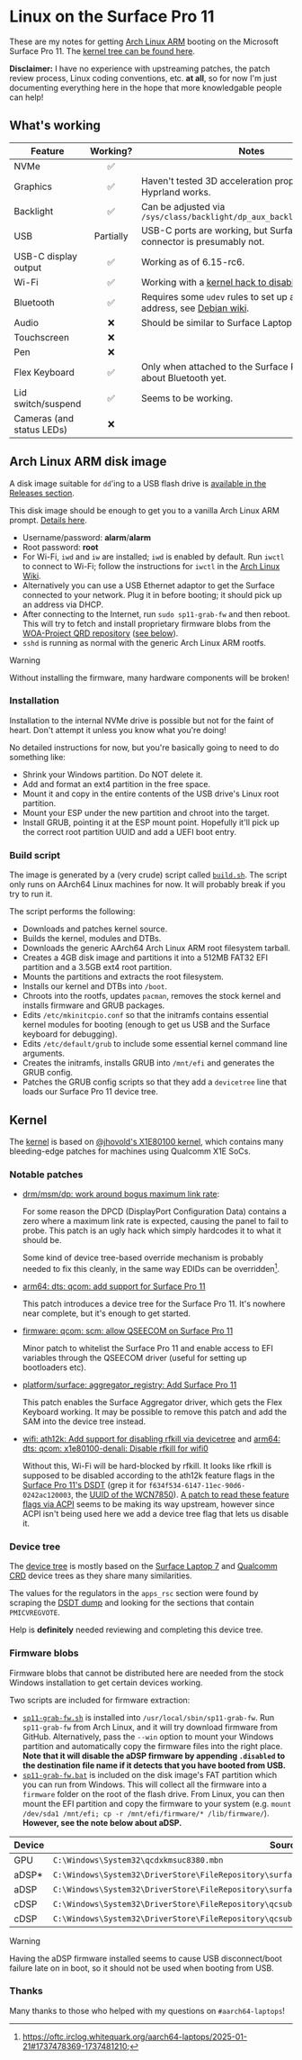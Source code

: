 # Linux on the Surface Pro 11

These are my notes for getting [Arch Linux ARM](https://archlinuxarm.org) booting on the Microsoft Surface Pro 11.
The [kernel tree can be found here](https://github.com/dwhinham/kernel-surface-pro-11).

**Disclaimer:** I have no experience with upstreaming patches, the patch review process, Linux coding conventions, etc. **at all**, so for now I'm just documenting everything here in the hope that more knowledgable people can help!

## What's working

| **Feature**               | **Working?** | **Notes**                                                                                                                                                  |
|---------------------------|:------------:|------------------------------------------------------------------------------------------------------------------------------------------------------------|
| NVMe                      |       ✅      |                                                                                                                                                            |
| Graphics                  |       ✅      | Haven't tested 3D acceleration properly yet, but Hyprland works.                                                                                           |
| Backlight                 |       ✅      | Can be adjusted via `/sys/class/backlight/dp_aux_backlight/brightness`                                                                                     |
| USB                       |   Partially  | USB-C ports are working, but Surface Dock connector is presumably not.                                                                                      |
| USB-C display output      |       ✅      | Working as of 6.15-rc6.                                                                                                                                    |
| Wi-Fi                     |       ✅      | Working with a [kernel hack to disable rfkill](https://github.com/dwhinham/kernel-surface-pro-11/commit/fcc769be9eaa9823d55e98a28402104621fa6784).         |
| Bluetooth                 |       ✅      | Requires some `udev` rules to set up a valid MAC address, see [Debian wiki](https://wiki.debian.org/InstallingDebianOn/Thinkpad/X13s#Wi-Fi_and_Bluetooth). |
| Audio                     |       ❌      | Should be similar to Surface Laptop 7.                                                                                                                     |
| Touchscreen               |       ❌      |                                                                                                                                                            |
| Pen                       |       ❌      |                                                                                                                                                            |
| Flex Keyboard             |       ✅      | Only when attached to the Surface Pro; not sure about Bluetooth yet.                                                                                       |
| Lid switch/suspend        |       ✅      | Seems to be working.                                                                                                                                       |
| Cameras (and status LEDs) |       ❌      |                                                                                                                                                            |

## Arch Linux ARM disk image

A disk image suitable for `dd`'ing to a USB flash drive is [available in the Releases section](https://github.com/dwhinham/linux-surface-pro-11/releases).

This disk image should be enough to get you to a vanilla Arch Linux ARM prompt. [Details here](https://archlinuxarm.org/platforms/armv8/generic).

- Username/password: **alarm**/**alarm**
- Root password: **root**
- For Wi-Fi, `iwd` and `iw` are installed; `iwd` is enabled by default. Run `iwctl` to connect to Wi-Fi; follow the instructions for `iwctl` in the [Arch Linux Wiki](https://wiki.archlinux.org/title/Iwd).
- Alternatively you can use a USB Ethernet adaptor to get the Surface connected to your network. Plug it in before booting; it should pick up an address via DHCP. 
- After connecting to the Internet, run `sudo sp11-grab-fw` and then reboot. This will try to fetch and install proprietary firmware blobs from the [WOA-Project QRD repository](https://github.com/WOA-Project/Qualcomm-Reference-Drivers) ([see below](#firmware-blobs)).
- `sshd` is running as normal with the generic Arch Linux ARM rootfs.

> [!WARNING]
> Without installing the firmware, many hardware components will be broken!

### Installation

Installation to the internal NVMe drive is possible but not for the faint of heart. Don't attempt it unless you know what you're doing!

No detailed instructions for now, but you're basically going to need to do something like:

 - Shrink your Windows partition. Do NOT delete it.
 - Add and format an ext4 partition in the free space.
 - Mount it and copy in the entire contents of the USB drive's Linux root partition.
 - Mount your ESP under the new partition and chroot into the target.
 - Install GRUB, pointing it at the ESP mount point. Hopefully it'll pick up the correct root partition UUID and add a UEFI boot entry.

### Build script

The image is generated by a (very crude) script called [`build.sh`](build.sh). The script only runs on AArch64 Linux machines for now. It will probably break if you try to run it.

The script performs the following:

- Downloads and patches kernel source.
- Builds the kernel, modules and DTBs.
- Downloads the generic AArch64 Arch Linux ARM root filesystem tarball.
- Creates a 4GB disk image and partitions it into a 512MB FAT32 EFI partition and a 3.5GB ext4 root partition.
- Mounts the partitions and extracts the root filesystem.
- Installs our kernel and DTBs into `/boot`.
- Chroots into the rootfs, updates `pacman`, removes the stock kernel and installs firmware and GRUB packages.
- Edits `/etc/mkinitcpio.conf` so that the initramfs contains essential kernel modules for booting (enough to get us USB and the Surface keyboard for debugging).
- Edits `/etc/default/grub` to include some essential kernel command line arguments.
- Creates the initramfs, installs GRUB into `/mnt/efi` and generates the GRUB config.
- Patches the GRUB config scripts so that they add a `devicetree` line that loads our Surface Pro 11 device tree.

## Kernel

The [kernel](https://github.com/dwhinham/kernel-surface-pro-11) is based on [@jhovold's X1E80100 kernel](https://github.com/jhovold/linux), which contains many bleeding-edge patches for machines using Qualcomm X1E SoCs.

### Notable patches

- [drm/msm/dp: work around bogus maximum link rate](https://github.com/dwhinham/kernel-surface-pro-11/commit/f7b7cdf4452ff92d1f3fb407e3f00b2e35b8001b):

  For some reason the DPCD (DisplayPort Configuration Data) contains a zero where a maximum link rate is expected, causing the panel to fail to probe. This patch is an ugly hack which simply hardcodes it to what it should be.

  Some kind of device tree-based override mechanism is probably needed to fix this cleanly, in the same way EDIDs can be overridden[^1].

- [arm64: dts: qcom: add support for Surface Pro 11](https://github.com/dwhinham/kernel-surface-pro-11/commit/525e08bb6ae3e05d6823979e90eb64c501f16851)

  This patch introduces a device tree for the Surface Pro 11. It's nowhere near complete, but it's enough to get started.

- [firmware: qcom: scm: allow QSEECOM on Surface Pro 11](https://github.com/dwhinham/kernel-surface-pro-11/commit/ceda90eb7dcc3c64e845d023ce0a74bc3719ce6e)

  Minor patch to whitelist the Surface Pro 11 and enable access to EFI variables through the QSEECOM driver (useful for setting up bootloaders etc).

- [platform/surface: aggregator_registry: Add Surface Pro 11](https://github.com/dwhinham/kernel-surface-pro-11/commit/9e250e3f9e188e8d72908d2a45e91f6e451863bd)

  This patch enables the Surface Aggregator driver, which gets the Flex Keyboard working. It may be possible to remove this patch and add the SAM into the device tree instead.

- [wifi: ath12k: Add support for disabling rfkill via devicetree](https://github.com/dwhinham/kernel-surface-pro-11/commit/8d317aba05dbd1547383fedeeb3477d0ca546891) and [arm64: dts: qcom: x1e80100-denali: Disable rfkill for wifi0](https://github.com/dwhinham/kernel-surface-pro-11/commit/ee6b71fe054a448b70a73da01081a9306ebe0878)

  Without this, Wi-Fi will be hard-blocked by rfkill. It looks like rfkill is supposed to be disabled according to the ath12k feature flags in the [Surface Pro 11's DSDT](https://github.com/aarch64-laptops/build/blob/master/misc/microsoft-surface-pro-11/acpi/dsdt.dsl) (grep it for `f634f534-6147-11ec-90d6-0242ac120003`, the [UUID of the WCN7850](https://github.com/torvalds/linux/blob/851faa888a523f74f9796c2c1cc7b3f7626f0e25/drivers/net/wireless/ath/ath12k/hw.c#L18-L20)). [A patch to read these feature flags via ACPI](https://lore.kernel.org/all/20250113074810.29729-3-quic_lingbok@quicinc.com/) seems to be making its way upstream, however since ACPI isn't being used here we add a device tree flag that lets us disable it.

### Device tree

The [device tree](https://github.com/dwhinham/kernel-surface-pro-11/blob/wip/x1e80100-6.15-rc6-sp11/arch/arm64/boot/dts/qcom/x1e80100-microsoft-denali.dts) is mostly based on the [Surface Laptop 7](https://github.com/torvalds/linux/blob/master/arch/arm64/boot/dts/qcom/x1e80100-microsoft-romulus.dtsi) and [Qualcomm CRD](https://github.com/torvalds/linux/blob/master/arch/arm64/boot/dts/qcom/x1e80100-crd.dts) device trees as they share many similarities.

The values for the regulators in the `apps_rsc` section were found by scraping the [DSDT dump](https://github.com/aarch64-laptops/build/blob/master/misc/microsoft-surface-pro-11/acpi/dsdt.dsl) and looking for the sections that contain `PMICVREGVOTE`.

Help is **definitely** needed reviewing and completing this device tree.

### Firmware blobs

Firmware blobs that cannot be distributed here are needed from the stock Windows installation to get certain devices working.

Two scripts are included for firmware extraction:

- [`sp11-grab-fw.sh`](sp11-grab-fw.sh) is installed into `/usr/local/sbin/sp11-grab-fw`. Run `sp11-grab-fw` from Arch Linux, and it will try download firmware from GitHub. Alternatively, pass the `--win` option to mount your Windows partition and automatically copy the firmware files into the right place. **Note that it will disable the aDSP firmware by appending `.disabled` to the destination file name if it detects that you have booted from USB.**
- [`sp11-grab-fw.bat`](sp11-grab-fw.bat) is included on the disk image's FAT partition which you can run from Windows. This will collect all the firmware into a `firmware` folder on the root of the flash drive.
From Linux, you can then mount the EFI partition and copy the firmware to your system (e.g. `mount /dev/sda1 /mnt/efi; cp -r /mnt/efi/firmware/* /lib/firmware/`). **However, see the note below about aDSP.**

| **Device** |                                                   **Source (Windows)**                                              |                    **Destination (Linux)**                    |
|------------|---------------------------------------------------------------------------------------------------------------------|---------------------------------------------------------------|
| GPU        | `C:\Windows\System32\qcdxkmsuc8380.mbn`                                                                             | `/lib/firmware/qcom/x1e80100/microsoft/qcdxkmsuc8380.mbn`     |
| aDSP*      | `C:\Windows\System32\DriverStore\FileRepository\surfacepro_ext_adsp8380.inf_arm64_1067fbcaa7f43f02\adsp_dtbs.elf`   | `/lib/firmware/qcom/x1e80100/microsoft/Denali/adsp_dtb.mbn`   |
| aDSP       | `C:\Windows\System32\DriverStore\FileRepository\surfacepro_ext_adsp8380.inf_arm64_1067fbcaa7f43f02\qcadsp8380.mbn`  | `/lib/firmware/qcom/x1e80100/microsoft/Denali/qcadsp8380.mbn` |
| cDSP       | `C:\Windows\System32\DriverStore\FileRepository\qcsubsys_ext_cdsp8380.inf_arm64_9ed31fd1359980a9\cdsp_dtbs.elf`     | `/lib/firmware/qcom/x1e80100/microsoft/Denali/cdsp_dtb.mbn`   |
| cDSP       | `C:\Windows\System32\DriverStore\FileRepository\qcsubsys_ext_cdsp8380.inf_arm64_9ed31fd1359980a9\qccdsp8380.mbn`    | `/lib/firmware/qcom/x1e80100/microsoft/Denali/qccdsp8380.mbn` |

> [!WARNING]
> Having the aDSP firmware installed seems to cause USB disconnect/boot failure late on in boot, so it should not be used when booting from USB.

### Thanks

Many thanks to those who helped with my questions on `#aarch64-laptops`!

[^1]: https://oftc.irclog.whitequark.org/aarch64-laptops/2025-01-21#1737478369-1737481210;
